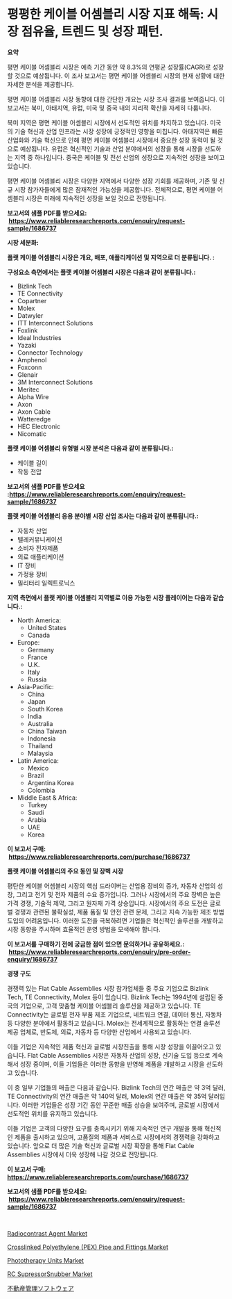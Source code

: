 <p><h1>평평한 케이블 어셈블리 시장 지표 해독: 시장 점유율, 트렌드 및 성장 패턴.</h1></p><p><strong>요약</strong></p>
<p><p>평면 케이블 어셈블리 시장은 예측 기간 동안 약 8.3%의 연평균 성장률(CAGR)로 성장할 것으로 예상됩니다. 이 조사 보고서는 평면 케이블 어셈블리 시장의 현재 상황에 대한 자세한 분석을 제공합니다. </p><p>평면 케이블 어셈블리 시장 동향에 대한 간단한 개요는 시장 조사 결과를 보여줍니다. 이 보고서는 북미, 아태지역, 유럽, 미국 및 중국 내의 지리적 확산을 자세히 다룹니다.</p><p>북미 지역은 평면 케이블 어셈블리 시장에서 선도적인 위치를 차지하고 있습니다. 미국의 기술 혁신과 산업 인프라는 시장 성장에 긍정적인 영향을 미칩니다. 아태지역은 빠른 산업화와 기술 혁신으로 인해 평면 케이블 어셈블리 시장에서 중요한 성장 동력이 될 것으로 예상됩니다. 유럽은 혁신적인 기술과 산업 분야에서의 성장을 통해 시장을 선도하는 지역 중 하나입니다. 중국은 케이블 및 전선 산업의 성장으로 지속적인 성장을 보이고 있습니다.</p><p>평면 케이블 어셈블리 시장은 다양한 지역에서 다양한 성장 기회를 제공하며, 기존 및 신규 시장 참가자들에게 많은 잠재적인 가능성을 제공합니다. 전체적으로, 평면 케이블 어셈블리 시장은 미래에 지속적인 성장을 보일 것으로 전망됩니다.</p></p>
<p><strong>보고서의 샘플 PDF를 받으세요: &nbsp;<a href="https://www.reliableresearchreports.com/enquiry/request-sample/1686737">https://www.reliableresearchreports.com/enquiry/request-sample/1686737</a></strong></p>
<p><strong>시장 세분화:</strong></p>
<p><strong> 플랫 케이블 어셈블리 시장은 개요, 배포, 애플리케이션 및 지역으로 더 분류됩니다. :</strong></p>
<p><strong>구성요소 측면에서는 플랫 케이블 어셈블리 시장은 다음과 같이 분류됩니다.:</strong></p>
<p><ul><li>Bizlink Tech</li><li>TE Connectivity</li><li>Copartner</li><li>Molex</li><li>Datwyler</li><li>ITT Interconnect Solutions</li><li>Foxlink</li><li>Ideal Industries</li><li>Yazaki</li><li>Connector Technology</li><li>Amphenol</li><li>Foxconn</li><li>Glenair</li><li>3M Interconnect Solutions</li><li>Meritec</li><li>Alpha Wire</li><li>Axon</li><li>Axon Cable</li><li>Watteredge</li><li>HEC Electronic</li><li>Nicomatic</li></ul></p>
<p><strong> 플랫 케이블 어셈블리 유형별 시장 분석은 다음과 같이 분류됩니다.:</strong></p>
<p><ul><li>케이블 길이</li><li>작동 전압</li></ul></p>
<p><strong>보고서의 샘플 PDF를 받으세요 :<a href="https://www.reliableresearchreports.com/enquiry/request-sample/1686737">https://www.reliableresearchreports.com/enquiry/request-sample/1686737</a></strong></p>
<p><strong> 플랫 케이블 어셈블리 응용 분야별 시장 산업 조사는 다음과 같이 분류됩니다.:</strong></p>
<p><ul><li>자동차 산업</li><li>텔레커뮤니케이션</li><li>소비자 전자제품</li><li>의료 애플리케이션</li><li>IT 장비</li><li>가정용 장비</li><li>밀리터리 일렉트로닉스</li></ul></p>
<p><strong>지역 측면에서 플랫 케이블 어셈블리 지역별로 이용 가능한 시장 플레이어는 다음과 같습니다.:</strong></p>
<p><ul>
    <li>
        North America:
        <ul>
            <li>United States</li>
            <li>Canada</li>
        </ul>
    </li>
    <li>
        Europe:
        <ul>
            <li>Germany</li>
            <li>France</li>
            <li>U.K.</li>
            <li>Italy</li>
            <li>Russia</li>
        </ul>
    </li>
    <li>
        Asia-Pacific:
        <ul>
            <li>China</li>
            <li>Japan</li>
            <li>South Korea</li>
            <li>India</li>
            <li>Australia</li>
            <li>China Taiwan</li>
            <li>Indonesia</li>
            <li>Thailand</li>
            <li>Malaysia</li>
        </ul>
    </li>
    <li>
        Latin America:
        <ul>
            <li>Mexico</li>
            <li>Brazil</li>
            <li>Argentina Korea</li>
            <li>Colombia</li>
        </ul>
    </li>
    <li>
        Middle East & Africa:
        <ul>
            <li>Turkey</li>
            <li>Saudi</li>
            <li>Arabia</li>
            <li>UAE</li>
            <li>Korea</li>
        </ul>
    </li>
    </ul></p>
<p><strong>이 보고서 구매: &nbsp;<a href="https://www.reliableresearchreports.com/purchase/1686737">https://www.reliableresearchreports.com/purchase/1686737</a></strong></p>
<p><strong>플랫 케이블 어셈블리의 주요 동인 및 장벽 시장</strong></p>
<p><p>평탄한 케이블 어셈블리 시장의 핵심 드라이버는 산업용 장비의 증가, 자동차 산업의 성장, 그리고 전기 및 전자 제품의 수요 증가입니다. 그러나 시장에서의 주요 장벽은 높은 가격 경쟁, 기술적 제약, 그리고 원자재 가격 상승입니다. 시장에서의 주요 도전은 글로벌 경쟁과 관련된 불확실성, 제품 품질 및 안전 관련 문제, 그리고 지속 가능한 제조 방법 도입의 어려움입니다. 이러한 도전을 극복하려면 기업들은 혁신적인 솔루션을 개발하고 시장 동향을 주시하며 효율적인 운영 방법을 모색해야 합니다.</p></p>
<p><strong>이 보고서를 구매하기 전에 궁금한 점이 있으면 문의하거나 공유하세요.: &nbsp;<a href="https://www.reliableresearchreports.com/enquiry/pre-order-enquiry/1686737">https://www.reliableresearchreports.com/enquiry/pre-order-enquiry/1686737</a></strong></p>
<p><strong>경쟁 구도</strong></p>
<p><p>경쟁력 있는 Flat Cable Assemblies 시장 참가업체들 중 주요 기업으로 Bizlink Tech, TE Connectivity, Molex 등이 있습니다. Bizlink Tech는 1994년에 설립된 중국의 기업으로, 고객 맞춤형 케이블 어셈블리 솔루션을 제공하고 있습니다. TE Connectivity는 글로벌 전자 부품 제조 기업으로, 네트워크 연결, 데이터 통신, 자동차 등 다양한 분야에서 활동하고 있습니다. Molex는 전세계적으로 활동하는 연결 솔루션 제공 업체로, 반도체, 의료, 자동차 등 다양한 산업에서 사용되고 있습니다.</p><p>이들 기업은 지속적인 제품 혁신과 글로벌 시장진출을 통해 시장 성장을 이끌어오고 있습니다. Flat Cable Assemblies 시장은 자동차 산업의 성장, 신기술 도입 등으로 계속해서 성장 중이며, 이들 기업들은 이러한 동향을 반영해 제품을 개발하고 시장을 선도하고 있습니다.</p><p>이 중 일부 기업들의 매출은 다음과 같습니다. Bizlink Tech의 연간 매출은 약 3억 달러, TE Connectivity의 연간 매출은 약 140억 달러, Molex의 연간 매출은 약 35억 달러입니다. 이러한 기업들은 성장 기간 동안 꾸준한 매출 상승을 보여주며, 글로벌 시장에서 선도적인 위치를 유지하고 있습니다.</p><p>이들 기업은 고객의 다양한 요구를 충족시키기 위해 지속적인 연구 개발을 통해 혁신적인 제품을 출시하고 있으며, 고품질의 제품과 서비스로 시장에서의 경쟁력을 강화하고 있습니다. 앞으로 더 많은 기술 혁신과 글로벌 시장 확장을 통해 Flat Cable Assemblies 시장에서 더욱 성장해 나갈 것으로 전망됩니다.</p></p>
<p><strong>이 보고서 구매: &nbsp; <a href="https://www.reliableresearchreports.com/purchase/1686737">https://www.reliableresearchreports.com/purchase/1686737</a></strong></p>
<p><strong>보고서의 샘플 PDF를 받으세요: &nbsp;<a href="https://www.reliableresearchreports.com/enquiry/request-sample/1686737">https://www.reliableresearchreports.com/enquiry/request-sample/1686737</a></strong><strong></strong></p>
<p>&nbsp;</p>
<p><p><a href="https://issuu.com/reportprime-2/docs/radiocontrast-agent-market-size-2030.pptx">Radiocontrast Agent Market</a></p><p><a href="https://boundless-drawbridge-702.notion.site/Crosslinked-Polyethylene-PEX-Pipe-and-Fittings-Market-Research-Report-Reveals-The-Latest-Trends-An-cb7fcf5bd2f74c3caa7917720a2d3ea6">Crosslinked Polyethylene (PEX) Pipe and Fittings Market</a></p><p><a href="https://issuu.com/reportprime-2/docs/phototherapy-units-market-size-2030.pptx">Phototherapy Units Market</a></p><p><a href="https://view.publitas.com/reportprime-1/rc-supressorsnubber-market-size-growth-and-forecast-from-2024-2031/">RC SupressorSnubber Market</a></p><p><a href="https://github.com/cnnriuez22368/Market-Research-Report-List-1/blob/main/3564544194357.md">不動産管理ソフトウェア</a></p></p>
